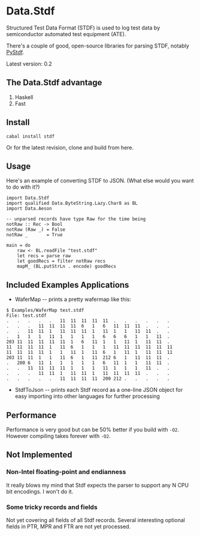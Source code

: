 Data.Stdf
=========

Structured Test Data Format (STDF) is used to log test data by semiconductor automated test equipment (ATE).

There's a couple of good, open-source libraries for parsing STDF, notably [PyStdf](https://github.com/cmars/pystdf).

Latest version: 0.2

The Data.Stdf advantage
-----------------------

1. Haskell
2. Fast


Install
-------

    cabal install stdf

Or for the latest revision, clone and build from here.

Usage
-----

Here's an example of converting STDF to JSON. (What else would you want to do
with it?)

    import Data.Stdf
    import qualified Data.ByteString.Lazy.Char8 as BL
    import Data.Aeson

    -- unparsed records have type Raw for the time being
    notRaw :: Rec -> Bool
    notRaw (Raw _) = False
    notRaw _       = True

    main = do
        raw <- BL.readFile "test.stdf"
        let recs = parse raw
        let goodRecs = filter notRaw recs
        mapM_ (BL.putStrLn . encode) goodRecs


Included Examples Applications
------------------------------

* WaferMap -- prints a pretty wafermap like this:

```
$ Examples/WaferMap test.stdf
File: test.stdf
.   .   .   .   .   11  11  11  11  11  .   .   .   .   .   .
.   .   .   11  11  11  11  6   1   6   11  11  11  .   .   .
.   .   11  11  1   11  11  11  1   11  1   1   11  11  .   .
.   1   1   1   11  1   1   1   1   6   6   6   1   1   11  .
203 11  11  11  11  11  1   6   11  1   1   11  1   11  11  .
11  11  11  11  1   11  6   1   1   1   11  11  11  11  11  11
11  11  11  11  1   1   11  1   11  6   1   11  1   11  11  11
203 11  11  1   1   11  6   1   11  212 6   1   11  11  11  .
.   200 6   11  1   1   1   1   1   6   11  1   1   11  11  .
.   .   11  11  11  11  1   1   1   11  1   1   1   11  .   .
.   .   .   11  11  1   11  11  1   11  11  11  11  .   .   .
.   .   .   .   .   11  11  11  11  200 212 .   .   .   .   .
```

* StdfToJson -- prints each Stdf record as a one-line JSON object for easy importing into other languages for further processing


Performance
-----------

Performance is very good but can be 50% better if you build with `-O2`.
However compiling takes forever with `-O2`.


Not Implemented
----------------

### Non-Intel floating-point and endianness

It really blows my mind that Stdf expects the parser to support any N CPU bit
encodings. I won't do it.

### Some tricky records and fields

Not yet covering all fields of all Stdf records.
Several interesting optional fields in PTR, MPR and FTR are not yet processed.
